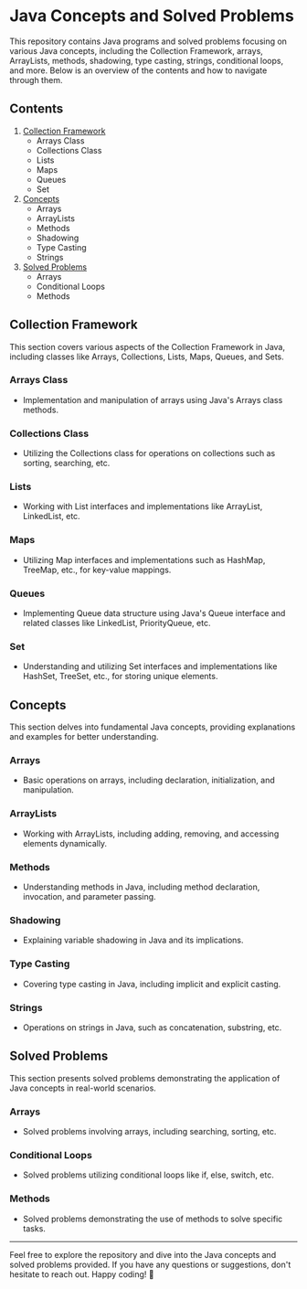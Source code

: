 # Java Concepts and Solved Problems

This repository contains Java programs and solved problems focusing on various Java concepts, including the Collection Framework, arrays, ArrayLists, methods, shadowing, type casting, strings, conditional loops, and more. Below is an overview of the contents and how to navigate through them.

## Contents

1. [Collection Framework](#collection-framework)
    - Arrays Class
    - Collections Class
    - Lists
    - Maps
    - Queues
    - Set
2. [Concepts](#concepts)
    - Arrays
    - ArrayLists
    - Methods
    - Shadowing
    - Type Casting
    - Strings
3. [Solved Problems](#solved-problems)
    - Arrays
    - Conditional Loops
    - Methods

## Collection Framework

This section covers various aspects of the Collection Framework in Java, including classes like Arrays, Collections, Lists, Maps, Queues, and Sets.

### Arrays Class

- Implementation and manipulation of arrays using Java's Arrays class methods.

### Collections Class

- Utilizing the Collections class for operations on collections such as sorting, searching, etc.

### Lists

- Working with List interfaces and implementations like ArrayList, LinkedList, etc.

### Maps

- Utilizing Map interfaces and implementations such as HashMap, TreeMap, etc., for key-value mappings.

### Queues

- Implementing Queue data structure using Java's Queue interface and related classes like LinkedList, PriorityQueue, etc.

### Set

- Understanding and utilizing Set interfaces and implementations like HashSet, TreeSet, etc., for storing unique elements.

## Concepts

This section delves into fundamental Java concepts, providing explanations and examples for better understanding.

### Arrays

- Basic operations on arrays, including declaration, initialization, and manipulation.

### ArrayLists

- Working with ArrayLists, including adding, removing, and accessing elements dynamically.

### Methods

- Understanding methods in Java, including method declaration, invocation, and parameter passing.

### Shadowing

- Explaining variable shadowing in Java and its implications.

### Type Casting

- Covering type casting in Java, including implicit and explicit casting.

### Strings

- Operations on strings in Java, such as concatenation, substring, etc.

## Solved Problems

This section presents solved problems demonstrating the application of Java concepts in real-world scenarios.

### Arrays

- Solved problems involving arrays, including searching, sorting, etc.

### Conditional Loops

- Solved problems utilizing conditional loops like if, else, switch, etc.

### Methods

- Solved problems demonstrating the use of methods to solve specific tasks.

---

Feel free to explore the repository and dive into the Java concepts and solved problems provided. If you have any questions or suggestions, don't hesitate to reach out. Happy coding! 🚀
